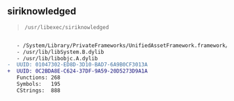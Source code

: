 ## siriknowledged

> `/usr/libexec/siriknowledged`

```diff

   - /System/Library/PrivateFrameworks/UnifiedAssetFramework.framework/UnifiedAssetFramework
   - /usr/lib/libSystem.B.dylib
   - /usr/lib/libobjc.A.dylib
-  UUID: 01047302-ED8D-3D10-BAD7-6A9B0CF3013A
+  UUID: 0C2BDA8E-C624-37DF-9A59-20D5273D9A1A
   Functions: 268
   Symbols:   195
   CStrings:  888

```
